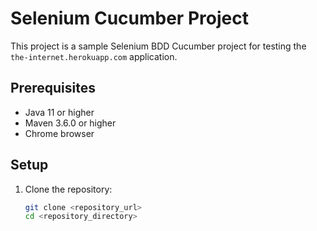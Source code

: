# Selenium Cucumber Project

This project is a sample Selenium BDD Cucumber project for testing the `the-internet.herokuapp.com` application.

## Prerequisites

- Java 11 or higher
- Maven 3.6.0 or higher
- Chrome browser

## Setup

1. Clone the repository:
   ```sh
   git clone <repository_url>
   cd <repository_directory>
